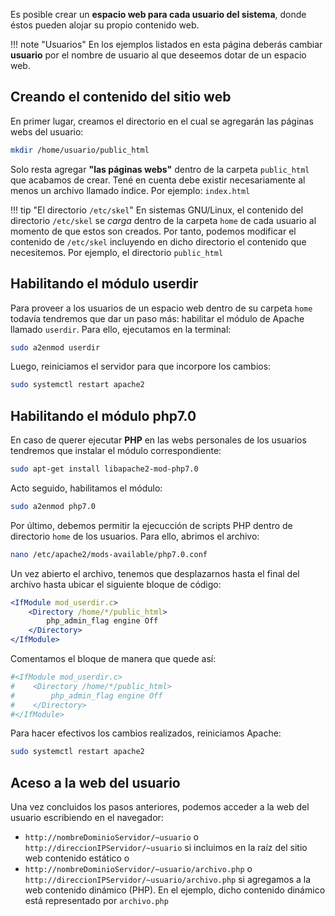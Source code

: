 Es posible crear un **espacio web para cada usuario del sistema**, donde éstos pueden alojar su propio contenido web. 

!!! note "Usuarios"
	En los ejemplos listados en esta página deberás cambiar **usuario** por el nombre de usuario al que deseemos dotar de un espacio web.

## Creando el contenido del sitio web


En primer lugar, creamos el directorio en el cual se agregarán las páginas webs del usuario:

```bash
mkdir /home/usuario/public_html
```
Solo resta agregar **"las páginas webs"** dentro de la carpeta `public_html` que acabamos de crear. Tené en cuenta debe existir necesariamente al menos un archivo llamado índice. Por ejemplo: `index.html`


!!! tip "El directorio `/etc/skel`"
	En sistemas GNU/Linux, el contenido del directorio `/etc/skel` se _carga_ dentro de la carpeta `home` de cada usuario al momento de que estos son creados. Por tanto, podemos modificar el contenido de `/etc/skel` incluyendo en dicho directorio el contenido que necesitemos. Por ejemplo, el directorio `public_html`

## Habilitando el módulo userdir

Para proveer a los usuarios de un espacio web dentro de su carpeta `home` todavía tendremos que dar un paso más: habilitar el módulo de Apache llamado `userdir`. Para ello, ejecutamos en la terminal: 

```bash
sudo a2enmod userdir
```

Luego, reiniciamos el servidor para que incorpore los cambios:

```bash
sudo systemctl restart apache2
```

## Habilitando el módulo php7.0

En caso de querer ejecutar **PHP** en las webs personales de los usuarios tendremos que instalar el módulo correspondiente:  

```bash
sudo apt-get install libapache2-mod-php7.0
```

Acto seguido, habilitamos el módulo: 

```bash
sudo a2enmod php7.0
```

Por último, debemos permitir la ejecucción de scripts PHP dentro de directorio `home` de los usuarios. Para ello, abrimos el archivo:

```bash
nano /etc/apache2/mods-available/php7.0.conf
```

Un vez abierto el archivo, tenemos que desplazarnos hasta el final del archivo hasta ubicar el siguiente bloque de código:

```apache
<IfModule mod_userdir.c>
    <Directory /home/*/public_html>
        php_admin_flag engine Off
    </Directory>
</IfModule>
```
Comentamos el bloque de manera que quede así: 

```apache
#<IfModule mod_userdir.c>
#    <Directory /home/*/public_html>
#        php_admin_flag engine Off
#    </Directory>
#</IfModule>
```

Para hacer efectivos los cambios realizados, reiniciamos Apache: 

```bash
sudo systemctl restart apache2
```

## Aceso a la web del usuario

Una vez concluidos los pasos anteriores, podemos acceder a la web del usuario escribiendo en el navegador:

* `http://nombreDominioServidor/~usuario` o `http://direccionIPServidor/~usuario` si incluimos en la raíz del sitio web contenido estático o
* `http://nombreDominioServidor/~usuario/archivo.php` o `http://direccionIPServidor/~usuario/archivo.php` si agregamos a la web contenido dinámico (PHP). En el ejemplo, dicho contenido dinámico está representado por `archivo.php`